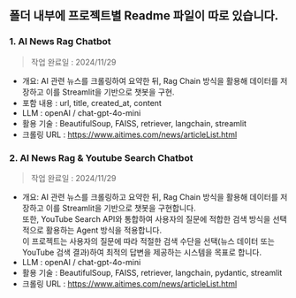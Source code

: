 ## 폴더 내부에 프로젝트별 Readme 파일이 따로 있습니다.

### 1. AI News Rag Chatbot
> 작업 완료일 : 2024/11/29  
- 개요: AI 관련 뉴스를 크롤링하여 요약한 뒤, Rag Chain 방식을 
  활용해 데이터를 저장하고 이를 Streamlit을 기반으로 챗봇을 구현.  
- 포함 내용 : url, title, created_at, content  
- LLM : openAI / chat-gpt-4o-mini  
- 활용 기술 : BeautifulSoup, FAISS, retriever, langchain, streamlit  
- 크롤링 URL : https://www.aitimes.com/news/articleList.html  

### 2. AI News Rag & Youtube Search Chatbot
> 작업 완료일 : 2024/11/29
- 개요: AI 관련 뉴스를 크롤링하고 요약한 뒤, Rag Chain 방식을 활용해 데이터를 저장하고 이를 Streamlit을 기반으로 챗봇을 구현합니다.  
  또한, YouTube Search API와 통합하여 사용자의 질문에 적합한 검색 방식을 선택적으로 활용하는 Agent 방식을 적용합니다.  
  이 프로젝트는 사용자의 질문에 따라 적절한 검색 수단을 선택(뉴스 데이터 또는 YouTube 검색 결과)하여
  최적의 답변을 제공하는 시스템을 목표로 합니다.  
- LLM : openAI / chat-gpt-4o-mini
- 활용 기술 : BeautifulSoup, FAISS, retriever, langchain, pydantic, streamlit
- 크롤링 URL : https://www.aitimes.com/news/articleList.html
